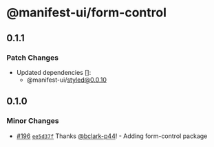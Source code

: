 # @manifest-ui/form-control

## 0.1.1

### Patch Changes

- Updated dependencies []:
  - @manifest-ui/styled@0.0.10

## 0.1.0

### Minor Changes

- [#196](https://github.com/project44/manifest-ui/pull/196)
  [`ee5d37f`](https://github.com/project44/manifest-ui/commit/ee5d37fea718202405572f63c0ba4bae4bf4cb70)
  Thanks [@bclark-p44](https://github.com/bclark-p44)! - Adding form-control package

